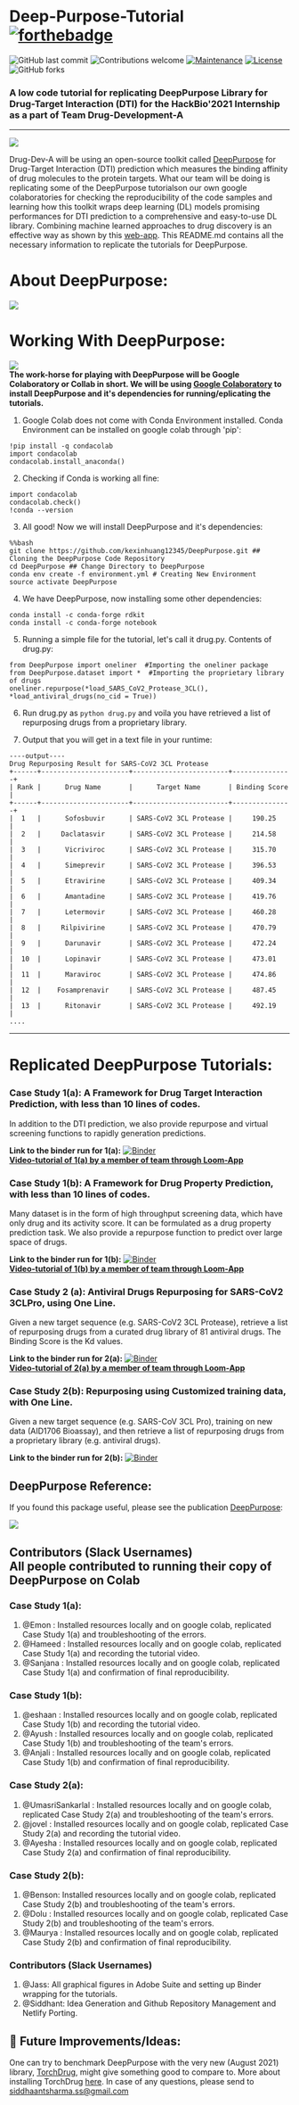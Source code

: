 # Deep-Purpose-Tutorial    [![forthebadge](https://forthebadge.com/images/badges/built-with-science.svg)](https://forthebadge.com)
![GitHub last commit](https://img.shields.io/github/last-commit/ssiddhantsharma/deep-purpose-tutorial)
![Contributions welcome](https://img.shields.io/badge/contributions-welcome-orange.svg)
[![Maintenance](https://img.shields.io/badge/Maintained%3F-yes-green.svg)](https://github.com/ssiddhantsharma/deep-purpose-tutorial/graphs/commit-activity) 
[![License](https://img.shields.io/badge/license-MIT-blue.svg)](https://opensource.org/licenses/MIT)
![GitHub forks](https://img.shields.io/github/forks/ssiddhantsharma/deep-purpose-tutorial?style=social)

### A low code tutorial for replicating DeepPurpose Library for Drug-Target Interaction (DTI) for the HackBio'2021 Internship as a part of Team Drug-Development-A
---

![](/banner.png) <br>

Drug-Dev-A will be using an open-source toolkit called [DeepPurpose](https://github.com/kexinhuang12345/DeepPurpose) for Drug-Target Interaction (DTI) prediction which measures the binding affinity of drug molecules to the protein targets. What our team will be doing is replicating some of the DeepPurpose tutorialson our own google colaboratories for checking the reproducibility of the code samples and learning how this toolkit wraps deep learning (DL) models promising performances for DTI prediction to a comprehensive and easy-to-use DL library. Combining machine learned approaches to drug discovery is an effective way as shown by this [web-app](http://deeppurpose.sunlab.org/). This README.md contains all the necessary information to replicate the tutorials for DeepPurpose. <br>

# About DeepPurpose:
![](/figure1.png) <br>

# Working With DeepPurpose:
![](/figure2.png) <br>
**The work-horse for playing with DeepPurpose will be Google Colaboratory or Collab in short. We will be using [Google Colaboratory](https://colab.research.google.com/) to install DeepPurpose and it's dependencies for running/eplicating the tutorials.** 

1. Google Colab does not come with Conda Environment installed. Conda Environment can be installed on google colab through 'pip': 
```
!pip install -q condacolab
import condacolab 
condacolab.install_anaconda()
``` 
2. Checking if Conda is working all fine:
```
import condacolab
condacolab.check()
!conda --version
```
3. All good! Now we will install DeepPurpose and it's dependencies: 
```
%%bash
git clone https://github.com/kexinhuang12345/DeepPurpose.git ## Cloning the DeepPurpose Code Repository
cd DeepPurpose ## Change Directory to DeepPurpose
conda env create -f environment.yml # Creating New Environment
source activate DeepPurpose
```
4. We have DeepPurpose, now installing some other dependencies:
```%%bash
conda install -c conda-forge rdkit
conda install -c conda-forge notebook
```
5. Running a simple file for the tutorial, let's call it drug.py. Contents of drug.py:
```
from DeepPurpose import oneliner  #Importing the oneliner package
from DeepPurpose.dataset import *  #Importing the proprietary library of drugs
oneliner.repurpose(*load_SARS_CoV2_Protease_3CL(), *load_antiviral_drugs(no_cid = True))
``` 
6. Run drug.py as ```python drug.py``` and voila you have retrieved a list of repurposing drugs from a proprietary library.

7. Output that you will get in a text file in your runtime: 
```
----output----
Drug Repurposing Result for SARS-CoV2 3CL Protease
+------+----------------------+------------------------+---------------+
| Rank |      Drug Name       |      Target Name       | Binding Score |
+------+----------------------+------------------------+---------------+
|  1   |      Sofosbuvir      | SARS-CoV2 3CL Protease |     190.25    |
|  2   |     Daclatasvir      | SARS-CoV2 3CL Protease |     214.58    |
|  3   |      Vicriviroc      | SARS-CoV2 3CL Protease |     315.70    |
|  4   |      Simeprevir      | SARS-CoV2 3CL Protease |     396.53    |
|  5   |      Etravirine      | SARS-CoV2 3CL Protease |     409.34    |
|  6   |      Amantadine      | SARS-CoV2 3CL Protease |     419.76    |
|  7   |      Letermovir      | SARS-CoV2 3CL Protease |     460.28    |
|  8   |     Rilpivirine      | SARS-CoV2 3CL Protease |     470.79    |
|  9   |      Darunavir       | SARS-CoV2 3CL Protease |     472.24    |
|  10  |      Lopinavir       | SARS-CoV2 3CL Protease |     473.01    |
|  11  |      Maraviroc       | SARS-CoV2 3CL Protease |     474.86    |
|  12  |    Fosamprenavir     | SARS-CoV2 3CL Protease |     487.45    |
|  13  |      Ritonavir       | SARS-CoV2 3CL Protease |     492.19    |
....
```
---

# Replicated DeepPurpose Tutorials:
### Case Study 1(a): A Framework for Drug Target Interaction Prediction, with less than 10 lines of codes.
In addition to the DTI prediction, we also provide repurpose and virtual screening functions to rapidly generation predictions.

**Link to the binder run for 1(a):** [![Binder](https://mybinder.org/badge_logo.svg)](https://mybinder.org/v2/gh/ssiddhantsharma/deep-purpose-tutorial/HEAD?filepath=tutorial-notebooks%2FHackbio_Case_Study_1_(a)_A_Framework_for_Drug_Target_Interaction_Prediction.ipynb) <br> 
**[Video-tutorial of 1(a) by a member of team through Loom-App](https://www.loom.com/share/1564269d811d410c9fcdcfdb2f55967a?sharedAppSource=personal_library)** 

### Case Study 1(b): A Framework for Drug Property Prediction, with less than 10 lines of codes.
Many dataset is in the form of high throughput screening data, which have only drug and its activity score. It can be formulated as a drug property prediction task. We also provide a repurpose function to predict over large space of drugs. 

**Link to the binder run for 1(b):** [![Binder](https://mybinder.org/badge_logo.svg)](https://mybinder.org/v2/gh/ssiddhantsharma/deep-purpose-tutorial/HEAD?filepath=tutorial-notebooks%2FHackbio_Case_Study_1_(b)_A_Framework_for_Drug_Property_Prediction.ipynb) <br>
**[Video-tutorial of 1(b) by a member of team through Loom-App](https://www.loom.com/share/b38b55e16e184b45a3ae0fde3e3a9df0)** 

### Case Study 2 (a): Antiviral Drugs Repurposing for SARS-CoV2 3CLPro, using One Line.
Given a new target sequence (e.g. SARS-CoV2 3CL Protease), retrieve a list of repurposing drugs from a curated drug library of 81 antiviral drugs. The Binding Score is the Kd values.

**Link to the binder run for 2(a):** [![Binder](https://mybinder.org/badge_logo.svg)](https://mybinder.org/v2/gh/ssiddhantsharma/deep-purpose-tutorial/HEAD?filepath=tutorial-notebooks%2FHackbio_Case_Study_2_(a)_Antiviral_Drugs_Repurposing_for_SARS_CoV2_3CLPro_using_One_Line.ipynb) <br>
**[Video-tutorial of 2(a) by a member of team through Loom-App](https://www.loom.com/share/7e3eac0a45144b9abb60bbea17383f27)** 

### Case Study 2(b): Repurposing using Customized training data, with One Line.
Given a new target sequence (e.g. SARS-CoV 3CL Pro), training on new data (AID1706 Bioassay), and then retrieve a list of repurposing drugs from a proprietary library (e.g. antiviral drugs).

**Link to the binder run for 2(b):** [![Binder](https://mybinder.org/badge_logo.svg)](https://mybinder.org/v2/gh/ssiddhantsharma/deep-purpose-tutorial/HEAD?filepath=tutorial-notebooks%2FHackbio_Case_Study_2_(b)__Repurposing_using_Customized_training_data_with_One_Line.ipynb)

## DeepPurpose Reference: 
If you found this package useful, please see the publication [DeepPurpose](https://doi.org/10.1093/bioinformatics/btaa1005):

![](/figure3.gif) <br>

## Contributors (Slack Usernames) <br> All people contributed to running their copy of DeepPurpose on Colab
### Case Study 1(a): 
1. @Emon : Installed resources locally and on google colab, replicated Case Study 1(a) and troubleshooting of the errors.
2. @Hameed : Installed resources locally and on google colab, replicated Case Study 1(a) and recording the tutorial video.
3. @Sanjana : Installed resources locally and on google colab, replicated Case Study 1(a) and confirmation of final reproducibility.

### Case Study 1(b): 
1. @eshaan : Installed resources locally and on google colab, replicated Case Study 1(b) and recording the tutorial video.
2. @Ayush : Installed resources locally and on google colab, replicated Case Study 1(b) and troubleshooting of the team's errors.
3. @Anjali : Installed resources locally and on google colab, replicated Case Study 1(b) and confirmation of final reproducibility.

### Case Study 2(a): 
1. @UmasriSankarlal : Installed resources locally and on google colab, replicated Case Study 2(a) and troubleshooting of the team's errors.
2. @jovel : Installed resources locally and on google colab, replicated Case Study 2(a) and recording the tutorial video.
3. @Ayesha : Installed resources locally and on google colab, replicated Case Study 2(a) and confirmation of final reproducibility.

### Case Study 2(b): 
1. @Benson: Installed resources locally and on google colab, replicated Case Study 2(b) and troubleshooting of the team's errors.
2. @Dolu : Installed resources locally and on google colab, replicated Case Study 2(b) and troubleshooting of the team's errors.
3. @Maurya : Installed resources locally and on google colab, replicated Case Study 2(b) and confirmation of final reproducibility.

### Contributors (Slack Usernames)
1. @Jass: All graphical figures in Adobe Suite and setting up Binder wrapping for the tutorials.
2. @Siddhant: Idea Generation and Github Repository Management and Netlify Porting.

## 🎨 Future Improvements/Ideas: 
One can try to benchmark DeepPurpose with the very new (August 2021) library, [TorchDrug](https://torchdrug.ai/), might give something good to compare to. More about installing TorchDrug [here](https://rmurphy2718.github.io/posts/2021/08/torch-drug-install/). In case of any questions, please send to siddhaantsharma.ss@gmail.com
